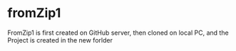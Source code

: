 fromZip1
========
FromZip1 is first created on GitHub server, then cloned on local PC, and the Project is created in the new forlder
